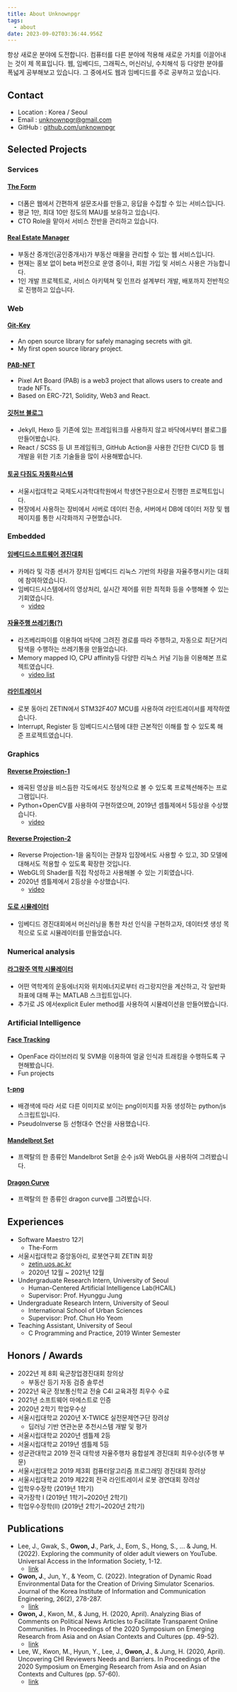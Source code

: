 ```yaml
---
title: About Unknownpgr
tags:
  - about
date: 2023-09-02T03:36:44.956Z
---
```


항상 새로운 분야에 도전합니다.
컴퓨터를 다른 분야에 적용해 새로운 가치를 이끌어내는 것이 제 목표입니다.
웹, 임베디드, 그래픽스, 머신러닝, 수치해석 등 다양한 분야를 폭넓게 공부해보고 있습니다.
그 중에서도 웹과 임베디드를 주로 공부하고 있습니다.

## Contact

- Location : Korea / Seoul
- Email : [unknownpgr@gmail.com](mailto:unknownpgr@gmail.com)
- GitHub : [github.com/unknownpgr](https://github.com/unknownpgr)

## Selected Projects

### Services

#### [The Form](https://the-form.io)

- 더폼은 웹에서 간편하게 설문조사를 만들고, 응답을 수집할 수 있는 서비스입니다.
- 평균 1만, 최대 10만 정도의 MAU를 보유하고 있습니다.
- CTO Role을 맡아서 서비스 전반을 관리하고 있습니다.

#### [Real Estate Manager](https://real-estate.unknownpgr.com)

- 부동산 중개인(공인중개사)가 부동산 매물을 관리할 수 있는 웹 서비스입니다.
- 현재는 홍보 없이 beta 버전으로 운영 중이나, 회원 가입 및 서비스 사용은 가능합니다.
- 1인 개발 프로젝트로, 서비스 아키텍쳐 및 인프라 설계부터 개발, 배포까지 전반적으로 진행하고 있습니다.

### Web

#### [Git-Key](https://www.npmjs.com/package/@unknownpgr/git-key)

- An open source library for safely managing secrets with git.
- My first open source library project.

#### [PAB-NFT](https://pabnft.com/)

- Pixel Art Board (PAB) is a web3 project that allows users to create and trade NFTs.
- Based on ERC-721, Solidity, Web3 and React.

#### [깃허브 블로그](https://github.com/unknownpgr/github-blog)

- Jekyll, Hexo 등 기존에 있는 프레임워크를 사용하지 않고 바닥에서부터 블로그를 만들어봤습니다.
- React / SCSS 등 UI 프레임워크, GitHub Action을 사용한 간단한 CI/CD 등 웹 개발을 위한 기초 기술들을 많이 사용해봤습니다.

#### [토공 다짐도 자동화시스템](https://github.com/unknownpgr/uos-urban-road)

- 서울시립대학교 국제도시과학대학원에서 학생연구원으로서 진행한 프로젝트입니다.
- 현장에서 사용하는 장비에서 서버로 데이터 전송, 서버에서 DB에 데이터 저장 및 웹 페이지를 통한 시각화까지 구현했습니다.

### Embedded

#### [임베디드소프트웨어 경진대회](https://github.com/shythm/eswcontest-car)

- 카메라 및 각종 센서가 장치된 임베디드 리눅스 기반의 차량을 자율주행시키는 대회에 참여하였습니다.
- 임베디드시스템에서의 영상처리, 실시간 제어를 위한 최적화 등을 수행해볼 수 있는 기회였습니다.
  - [video](https://youtu.be/6rkNeMgAsw8)

#### [자율주행 쓰레기통(?)](https://github.com/unknownpgr/trashcan)

- 라즈베리파이를 이용하여 바닥에 그려진 경로를 따라 주행하고, 자동으로 최단거리탐색을 수행하는 쓰레기통을 만들었습니다.
- Memory mapped IO, CPU affinity등 다양한 리눅스 커널 기능을 이용해본 프로젝트였습니다.
  - [video list](https://www.youtube.com/watch?v=60Z-cCqDNXo&list=PLwAlwbWmqPHFY4DxehJgRvK1k2sIkV5EB)

#### [라인트레이서](https://github.com/unknownpgr/zetin-linetracer-custom)

- 로봇 동아리 ZETIN에서 STM32F407 MCU를 사용하여 라인트레이서를 제작하였습니다.
- Interrupt, Register 등 임베디드시스템에 대한 근본적인 이해를 할 수 있도록 해 준 프로젝트였습니다.

### Graphics

#### [Reverse Projection-1](https://github.com/unknownpgr/auto-projection-matching)

- 왜곡된 영상을 비스듬한 각도에서도 정상적으로 볼 수 있도록 프로젝션해주는 프로그램입니다.
- Python+OpenCV를 사용하여 구현하였으며, 2019년 셈틀제에서 5등상을 수상했습니다.
  - [video](https://youtu.be/77tAkzMEDdw)

#### [Reverse Projection-2](https://github.com/unknownpgr/auto-projection-matching-2)

- Reverse Projection-1을 움직이는 관찰자 입장에서도 사용할 수 있고, 3D 모델에 대해서도 적용할 수 있도록 확장한 것입니다.
- WebGL의 Shader를 직접 작성하고 사용해볼 수 있는 기회였습니다.
- 2020년 셈틀제에서 2등상을 수상했습니다.
  - [video](https://youtu.be/TkQpI9xZ_dk)

#### [도로 시뮬레이터](https://github.com/unknownpgr/road-simulator)

- 임베디드 경진대회에서 머신러닝을 통한 차선 인식을 구현하고자, 데이터셋 생성 목적으로 도로 시뮬레이터를 만들었습니다.

### Numerical analysis

#### [라그랑주 역학 시뮬레이터](https://github.com/unknownpgr/lagrangian-mechanics)

- 어떤 역학계의 운동에너지와 위치에너지로부터 라그랑지안을 계산하고, 각 일반화 좌표에 대해 푸는 MATLAB 스크립트입니다.
- 추가로 JS 에서explicit Euler method를 사용하여 시뮬레이션을 만들어봤습니다.

### Artificial Intelligence

#### [Face Tracking](https://github.com/unknownpgr/face_recognize)

- OpenFace 라이브러리 및 SVM을 이용하여 얼굴 인식과 트래킹을 수행하도록 구현해봤습니다.
- Fun projects

#### [t-png](https://github.com/unknownpgr/t-png)

- 배경색에 따라 서로 다른 이미지로 보이는 png이미지를 자동 생성하는 python/js 스크립트입니다.
- PseudoInverse 등 선형대수 연산을 사용했습니다.

#### [Mandelbrot Set](https://github.com/unknownpgr/fractal-js)

- 프랙탈의 한 종류인 Mandelbrot Set을 순수 js와 WebGL을 사용하여 그려봤습니다.

#### [Dragon Curve](https://github.com/unknownpgr/dragon-curve)

- 프랙탈의 한 종류인 dragon curve를 그려봤습니다.

## Experiences

- Software Maestro 12기
  - The-Form
- 서울시립대학교 중앙동아리, 로봇연구회 ZETIN 회장
  - [zetin.uos.ac.kr](https://zetin.uos.ac.kr)
  - 2020년 12월 ~ 2021년 12월
- Undergraduate Research Intern, University of Seoul
  - Human-Centered Artificial Intelligence Lab(HCAIL)
  - Supervisor: Prof. Hyunggu Jung
- Undergraduate Research Intern, University of Seoul
  - International School of Urban Sciences
  - Supervisor: Prof. Chun Ho Yeom
- Teaching Assistant, University of Seoul
  - C Programming and Practice, 2019 Winter Semester

## Honors / Awards

- 2022년 제 8회 육군창업경진대회 창의상
  - 부동산 등기 자동 검증 솔루션
- 2022년 육군 정보통신학교 전술 C4I 교육과정 최우수 수료
- 2021년 소프트웨어 마에스트로 인증
- 2020년 2학기 학업우수상
- 서울시립대학교 2020년 X-TWICE 실전문제연구단 장려상
  - 딥러닝 기반 연관논문 추천시스템 개발 및 평가
- 서울시립대학교 2020년 셈틀제 2등
- 서울시립대학교 2019년 셈틀제 5등
- 성균관대학교 2019 전국 대학생 자율주행차 융합설계 경진대회 최우수상(주행 부문)
- 서울시립대학교 2019 제3회 컴퓨터알고리즘 프로그래밍 경진대회 장려상
- 서울시립대학교 2019 제22회 전국 라인트레이서 로봇 경연대회 장려상
- 입학우수장학 (2019년 1학기)
- 국가장학 I (2019년 1학기~2020년 2학기)
- 학업우수장학(II) (2019년 2학기~2020년 2학기)

## Publications

- Lee, J., Gwak, S., **Gwon, J**., Park, J., Eom, S., Hong, S., ... & Jung, H. (2022). Exploring the community of older adult viewers on YouTube. Universal Access in the Information Society, 1-12.
  - [link](https://link.springer.com/article/10.1007/s10209-022-00918-3)
- **Gwon, J**., Jun, Y., & Yeom, C. (2022). Integration of Dynamic Road Environmental Data for the Creation of Driving Simulator Scenarios. Journal of the Korea Institute of Information and Communication Engineering, 26(2), 278-287.
  - [link](https://koreascience.kr/article/JAKO202209833893350.view?orgId=anpor&hide=breadcrumb,journalinfo)
- **Gwon, J**., Kwon, M., & Jung, H. (2020, April). Analyzing Bias of Comments on Political News Articles to Facilitate Transparent Online Communities. In Proceedings of the 2020 Symposium on Emerging Research from Asia and on Asian Contexts and Cultures (pp. 49-52).
  - [link](https://dl.acm.org/profile/99659569708)
- Lee, W., Kwon, M., Hyun, Y., Lee, J., **Gwon, J**., & Jung, H. (2020, April). Uncovering CHI Reviewers Needs and Barriers. In Proceedings of the 2020 Symposium on Emerging Research from Asia and on Asian Contexts and Cultures (pp. 57-60).
  - [link](https://dl.acm.org/doi/abs/10.1145/3391203.3391218)
